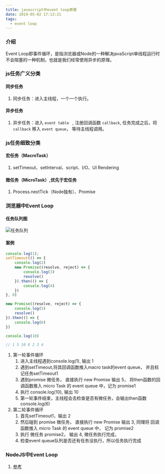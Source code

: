 ```yaml
---
title: javascript中event loop原理
date: 2019-05-02 17:13:21
tags:
  - event loop
---
```


### 介绍
Event Loop即事件循环，是指浏览器或Node的一种解决javaScript单线程运行时不会阻塞的一种机制，也就是我们经常使用异步的原理。

### js任务广义分类

#### 同步任务
1. 同步任务：进入主线程，一个一个执行。

#### 异步任务
1. 异步任务：进入  `event table ` , 注册回调函数 ` callback `, 任务完成之后，将 `callback` 移入  `event queue`， 等待主线程调用。

### js任务细致分类

#### 宏任务（MacroTask）
   1. setTimeout、setInterval、script、I/O、UI Rendering 

#### 微任务（MicroTask）,优先于宏任务
   1. Process.nextTick（Node独有）、Promise

### 浏览器中Event Loop
#### 任务队列图
![任务队列](/blog/img/eventloop.png)

#### 案例
```js
console.log(1);
setTimeout(() => {
    console.log(2)
    new Promise((resolve, reject) => {
        console.log(3)
        resolve()
    }).then(() => {
        console.log(4)
    })
}, 0)

new Promise((resolve, reject) => {
    console.log(5)
    resolve()
}).then(() => {
    console.log(6)
})

console.log(10)

// 1 5 10 6 2 3 4

```
1. 第一轮事件循环
   1. 进入主线程遇到console.log(1), 输出 1
   2. 遇到setTimeout,将其回调函数推入macro task的event queue， 并且标记任务setTimeout1 
   3. 遇到promise 微任务， 直接执行 new Promise 输出 5， 将then函数的回调函数推入 micro Task 的 event queue 中，记为 promise1 
   4. 执行 console.log(10), 输出 10 
   5. 第一轮事件结束，主线程会去检查是否有微任务，会输出then函数 console.log(6)
2. 第二轮事件循环
   1. 首先setTimeout1，输出 2
   2. 然后碰到 promise 微任务， 直接执行 new Promise 输出 3, 同理将 回调函数推入 micro Task 的 event queue 中， 记为 promise2 
   3. 执行 微任务 promise2， 输出 4, 微任务执行完成，
   4. 检查event queue队列是否还有任务没执行，所以任务执行完成

### NodeJS中Event Loop
1. [参考](https://juejin.im/post/5c3d8956e51d4511dc72c200#heading-25)